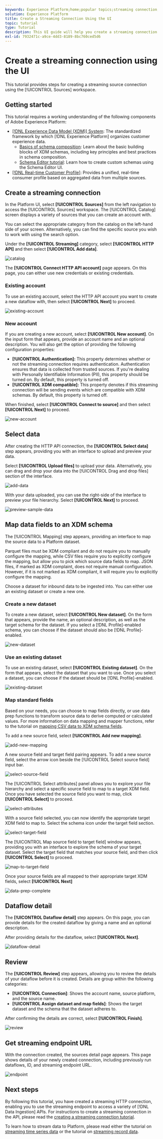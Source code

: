 ```yaml
---
keywords: Experience Platform;home;popular topics;streaming connection;create streaming connection;ui guide;tutorial;create a streaming connection;streaming ingestion;ingestion;
solution: Experience Platform
title: Create a Streaming Connection Using the UI
topic: tutorial
type: Tutorial
description: This UI guide will help you create a streaming connection using Adobe Experience Platform.
exl-id: 7932471c-a9ce-4dd3-8189-8bc760ced5d6
---
```


# Create a streaming connection using the UI

This tutorial provides steps for creating a streaming source connection using the [!UICONTROL Sources] workspace.

## Getting started

This tutorial requires a working understanding of the following components of Adobe Experience Platform:

- [[!DNL Experience Data Model (XDM)] System](../../../../../xdm/home.md): The standardized framework by which [!DNL Experience Platform] organizes customer experience data.
  - [Basics of schema composition](../../../../../xdm/schema/composition.md): Learn about the basic building blocks of XDM schemas, including key principles and best practices in schema composition.
  - [Schema Editor tutorial](../../../../../xdm/tutorials/create-schema-ui.md): Learn how to create custom schemas using the Schema Editor UI.
- [[!DNL Real-time Customer Profile]](../../../../../profile/home.md): Provides a unified, real-time consumer profile based on aggregated data from multiple sources.

## Create a streaming connection

In the Platform UI, select **[!UICONTROL Sources]** from the left navigation to access the [!UICONTROL Sources] workspace. The [!UICONTROL Catalog] screen displays a variety of sources that you can create an account with.

You can select the appropriate category from the catalog on the left-hand side of your screen. Alternatively, you can find the specific source you wish to work with using the search option.

Under the **[!UICONTROL Streaming]** category, select **[!UICONTROL HTTP API]** and then select **[!UICONTROL Add data]**.

![catalog](../../../../images/tutorials/create/http/catalog.png)

The **[!UICONTROL Connect HTTP API account]** page appears. On this page, you can either use new credentials or existing credentials.

### Existing account

To use an existing account, select the HTTP API account you want to create a new dataflow with, then select **[!UICONTROL Next]** to proceed.

![existing-account](../../../../images/tutorials/create/http/existing.png)

### New account

If you are creating a new account, select **[!UICONTROL New account]**. On the input form that appears, provide an account name and an optional description. You will also get the option of providing the following configuration properties:

- **[!UICONTROL Authentication]:** This property determines whether or not the streaming connection requires authentication. Authentication ensures that data is collected from trusted sources. If you're dealing with Personally Identifiable Information (PII), this property should be turned on. By default, this property is turned off.
- **[!UICONTROL XDM compatible]:** This property denotes if this streaming connection will be sending events which are compatible with XDM schemas. By default, this property is turned off.

When finished, select **[!UICONTROL Connect to source]** and then select **[!UICONTROL Next]** to proceed.

![new-account](../../../../images/tutorials/create/http/new.png)

## Select data

After creating the HTTP API connection, the **[!UICONTROL Select data]** step appears, providing you with an interface to upload and preview your data.

Select **[!UICONTROL Upload files]** to upload your data. Alternatively, you can drag and drop your data into the [!UICONTROL Drag and drop files] section of the interface.

![add-data](../../../../images/tutorials/create/http/add-data.png)

With your data uploaded, you can use the right-side of the interface to preview your file hierarchy. Select **[!UICONTROL Next]** to proceed.

![preview-sample-data](../../../../images/tutorials/create/http/preview-sample-data.png)

## Map data fields to an XDM schema

The [!UICONTROL Mapping] step appears, providing an interface to map the source data to a Platform dataset.

Parquet files must be XDM compliant and do not require you to manually configure the mapping, while CSV files require you to explicitly configure the mapping, but allow you to pick which source data fields to map. JSON files, if marked as XDM complaint, does not require manual configuration. However, if it is not marked as XDM compliant, it will require you to explicitly configure the mapping.

Choose a dataset for inbound data to be ingested into. You can either use an existing dataset or create a new one.

### Create a new dataset

To create a new dataset, select **[!UICONTROL New dataset]**. On the form that appears, provide the name, an optional description, as well as the target schema for the dataset. If you select a [!DNL Profile]-enabled schema, you can choose if the dataset should also be [!DNL Profile]-enabled.

![new-dataset](../../../../images/tutorials/create/http/new-dataset.png)

### Use an existing dataset

To use an existing dataset, select **[!UICONTROL Existing dataset]**. On the form that appears, select the dataset that you want to use. Once you select a dataset, you can choose if the dataset should be [!DNL Profile]-enabled.

![existing-dataset](../../../../images/tutorials/create/http/existing-dataset.png)

### Map standard fields

Based on your needs, you can choose to map fields directly, or use data prep functions to transform source data to derive computed or calculated values. For more information on data mapping and mapper functions, refer to the tutorial on [mapping CSV data to XDM schema fields](../../../../../ingestion/tutorials/map-a-csv-file.md).

To add a new source field, select **[!UICONTROL Add new mapping]**.

![add-new-mapping](../../../../images/tutorials/create/http/add-new-mapping.png)

A new source field and target field pairing appears. To add a new source field, select the arrow icon beside the [!UICONTROL Select source field] input bar.

![select-source-field](../../../../images/tutorials/create/http/select-source-field.png)

The [!UICONTROL Select attributes] panel allows you to explore your file hierarchy and select a specific source field to map to a target XDM field. Once you have selected the source field you want to map, click **[!UICONTROL Select]** to proceed.

![select-attributes](../../../../images/tutorials/create/http/select-attributes.png)

With a source field selected, you can now identify the appropriate target XDM field to map to. Select the schema icon under the target field section.

![select-target-field](../../../../images/tutorials/create/http/select-target-field.png)

The [!UICONTROL Map source field to target field] window appears, providing you with an interface to explore the schema of your target dataset. Select the target field that matches your source field, and then click **[!UICONTROL Select]** to proceed.

![map-to-target-field](../../../../images/tutorials/create/http/map-to-target-field.png)

Once your source fields are all mapped to their appropriate target XDM fields, select **[!UICONTROL Next]**

![data-prep-complete](../../../../images/tutorials/create/http/data-prep-complete.png)

## Dataflow detail

The **[!UICONTROL Dataflow detail]** step appears. On this page, you can provide details for the created dataflow by giving a name and an optional description.

After providing details for the dataflow, select **[!UICONTROL Next]**.

![dataflow-detail](../../../../images/tutorials/create/http/dataflow-detail.png)

## Review

The **[!UICONTROL Review]** step appears, allowing you to review the details of your dataflow before it is created. Details are group within the following categories:

- **[!UICONTROL Connection]**: Shows the account name, source platform, and the source name.
- **[!UICONTROL Assign dataset and map fields]**: Shows the target dataset and the schema that the dataset adheres to.

After confirming the details are correct, select **[!UICONTROL Finish]**.

![review](../../../../images/tutorials/create/http/review.png)

## Get streaming endpoint URL

With the connection created, the sources detail page appears. This page shows details of your newly created connection, including previously run dataflows, ID, and streaming endpoint URL.

![endpoint](../../../../images/tutorials/create/http/endpoint.png)

## Next steps

By following this tutorial, you have created a streaming HTTP connection, enabling you to use the streaming endpoint to access a variety of [!DNL Data Ingestion] APIs. For instructions to create a streaming connection in the API, please read the [creating a streaming connection tutorial](../../../api/create/streaming/http.md).

To learn how to stream data to Platform, please read either the tutorial on [streaming time series data](../../../../../ingestion/tutorials/streaming-time-series-data.md) or the tutorial on [streaming record data](../../../../../ingestion/tutorials/streaming-record-data.md).
